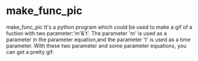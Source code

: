 # make_func_pic
make_func_pic
It's a python program which could be used to make a gif of a fuction with two parameter:'m'&'t'.
The parameter 'm' is used as a parameter in the parameter equation,and the parameter 't' is used as a time parameter.
With these two parameter and some parameter equations, you can get a pretty gif.
